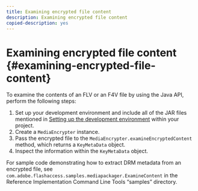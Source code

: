 ```yaml
---
title: Examining encrypted file content
description: Examining encrypted file content
copied-description: yes
---
```


# Examining encrypted file content {#examining-encrypted-file-content}

To examine the contents of an FLV or an F4V file by using the Java API, perform the following steps:

1. Set up your development environment and include all of the JAR files mentioned in [Setting up the development environment](../../aaxs-protecting-content/content-setting-up-the-sdk/content-setting-up-the-dev-env.md) within your project. 
1. Create a `MediaEncrypter` instance. 
1. Pass the encrypted file to the `MediaEncrypter.examineEncryptedContent` method, which returns a `KeyMetaData` object. 
1. Inspect the information within the `KeyMetaData` object.

For sample code demonstrating how to extract DRM metadata from an encrypted file, see `com.adobe.flashaccess.samples.mediapackager.ExamineContent` in the Reference Implementation Command Line Tools “samples” directory. 
